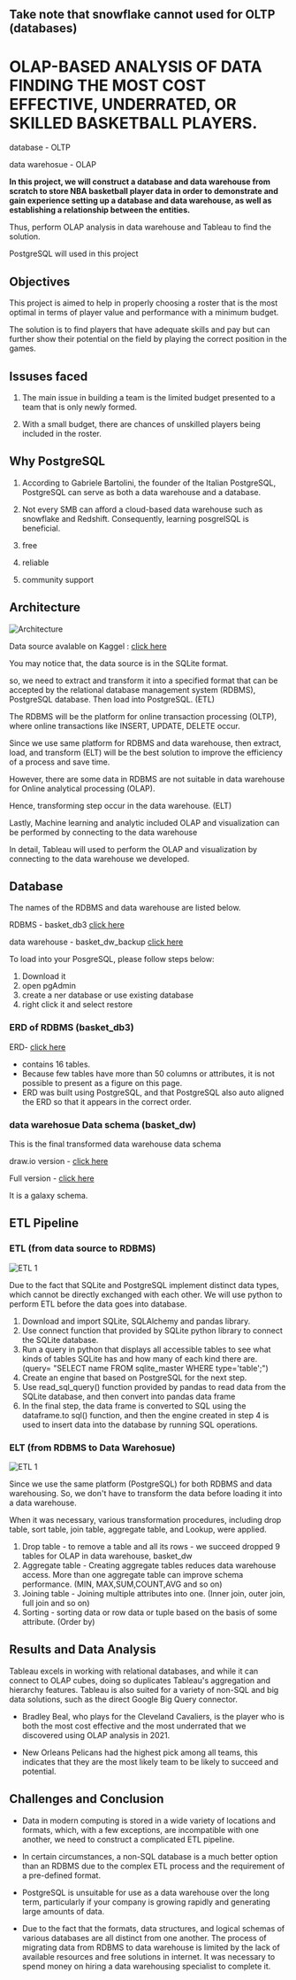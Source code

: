## Take note that snowflake cannot used for OLTP (databases)

# OLAP-BASED ANALYSIS OF DATA FINDING THE MOST COST EFFECTIVE, UNDERRATED, OR SKILLED BASKETBALL PLAYERS.

database - OLTP

data warehosue - OLAP

**In this project, we will construct a database and data warehouse from scratch to store NBA basketball player data in order to demonstrate and gain experience setting up a database and data warehouse, as well as establishing a relationship between the entities.**

Thus, perform OLAP analysis in data warehouse and Tableau to find the solution.

PostgreSQL will used in this project


## Objectives 


This project is aimed to help in properly choosing a roster that is the most optimal in terms of player value and performance with a minimum budget.

The solution is to find players that have adequate skills and pay but can further show their potential on the field by playing the correct position in the games.

## Issuses faced

1. The main issue in building a team is the limited budget presented to a team that is only newly formed.

2. With a small budget, there are chances of unskilled players being included in the roster.



## Why PostgreSQL

1.  According to Gabriele Bartolini, the founder of the Italian PostgreSQL, PostgreSQL can serve as both a data warehouse and a database.

2. Not every SMB can afford a cloud-based data warehouse such as snowflake and Redshift. Consequently, learning posgrelSQL is beneficial.

3. free

4. reliable

5. community support


##  Architecture

![Architecture](https://github.com/soonkienyuan/OLAP-Analysis-using-postgreSQL/blob/main/image/database%20architecture.jpg?raw=true)

Data source avalable on Kaggel : [click here](https://www.kaggle.com/datasets/wyattowalsh/basketball)

You may notice that, the data source is in the SQLite format.

so, we need to extract and transform it  into a specified format that can be accepted by the relational database management system (RDBMS), PostgreSQL database. Then load into PostgreSQL. (ETL)

The RDBMS will be the platform for online transaction processing (OLTP), where online transactions like INSERT, UPDATE, DELETE occur.

Since we use same platform for RDBMS and data warehouse, then extract, load, and transform (ELT) will be the best solution to improve the efficiency of a process and save time.

However, there are some data in RDBMS are not suitable in data warehouse for Online analytical processing (OLAP). 

Hence, transforming step occur in the data warehouse. (ELT)

Lastly, Machine learning and analytic included OLAP and visualization can be performed by connecting to the data warehouse

In detail, Tableau will used to perform the OLAP and visualization by connecting to the data warehouse we developed.

## Database 

The names of the RDBMS and data warehouse are listed below.

RDBMS - basket_db3 [click here](https://github.com/soonkienyuan/OLAP-Analysis-using-postgreSQL/blob/main/Database%20(pgAdmin)/basket_db3)

data warehouse - basket_dw_backup [click here](https://github.com/soonkienyuan/OLAP-Analysis-using-postgreSQL/blob/main/Database%20(pgAdmin)/basket_dw_backup)

To load into your PosgreSQL, please follow steps below:

1. Download it
2. open pgAdmin
3. create a ner database or use existing database
4. right click it and select restore

### ERD of RDBMS (basket_db3)
ERD- [click here](https://github.com/soonkienyuan/OLAP-Analysis-using-postgreSQL/blob/main/image/database_erd.pgerd%20(1).png)
- contains 16 tables.
- Because few tables have more than 50 columns or attributes, it is not possible to present as a figure on this page.
- ERD was built using PostgreSQL, and that PostgreSQL also auto aligned the ERD so that it appears in the correct order.

### data warehosue Data schema (basket_dw)

This is the final transformed data warehouse data schema

draw.io version - [click here](https://github.com/soonkienyuan/OLAP-Analysis-using-postgreSQL/blob/main/image/Galaxy%20schema.jpg)

Full version - [click here](https://github.com/soonkienyuan/OLAP-Analysis-using-postgreSQL/blob/main/image/Galaxy%20schema%20in%20erd.png)

It is a galaxy schema.

## ETL Pipeline

### ETL (from data source to RDBMS)

![ETL 1](https://github.com/soonkienyuan/OLAP-Analysis-using-postgreSQL/blob/main/image/ETL%20Pipeline.jpg?raw=true)

Due to the fact that SQLite and PostgreSQL implement distinct data types, which cannot be directly exchanged with each other. We will use python to perform ETL before the data goes into database.

1. Download and import SQLite, SQLAlchemy and pandas library.
3. Use connect function that provided by SQLite python library to connect the SQLite database.
4. Run a query in python that displays all accessible tables to see what kinds of tables SQLite has and how many of each kind there are. (query= "SELECT name FROM sqlite_master WHERE type='table';")
5. Create an engine that based on PostgreSQL for the next step.
6. Use read_sql_query() function provided by pandas to read data from the SQLite database, and then convert into pandas data frame
7. In the final step, the data frame is converted to SQL using the dataframe.to sql() function, and then the engine created in step 4 is used to insert data into the database by running SQL operations.

### ELT (from RDBMS to Data Warehosue)

![ETL 1](https://github.com/soonkienyuan/OLAP-Analysis-using-postgreSQL/blob/main/image/ETL%20pipeline2.jpg?raw=true)

Since we use the same platform (PostgreSQL) for both RDBMS and data warehousing. So, we don't have to transform the data before loading it into a data warehouse.

When it was necessary, various transformation procedures, including drop table, sort table, join table, aggregate table, and Lookup, were applied.

1. Drop table - to remove a table and all its rows - we succeed dropped 9 tables for OLAP in data warehouse, basket_dw 
2. Aggregate table - Creating aggregate tables reduces data warehouse access. More than one aggregate table can improve schema performance. (MIN, MAX,SUM,COUNT,AVG and so on) 
3. Joining table - Joining multiple attributes into one. (Inner join, outer join, full join and so on) 
4. Sorting - sorting data or row data or tuple based on the basis of some attribute. (Order by)




## Results and Data Analysis

Tableau excels in working with relational databases, and while it can connect to OLAP cubes, doing so duplicates Tableau's aggregation and hierarchy features. Tableau is also suited for a variety of non-SQL and big data solutions, such as the direct Google Big Query connector.

- Bradley Beal, who plays for the Cleveland Cavaliers, is the player who is both the most cost effective and the most underrated that we discovered using OLAP analysis in 2021.

- New Orleans Pelicans had the highest pick among all teams, this indicates that they are the most likely team to be likely to succeed and potential.

## Challenges and Conclusion

- Data in modern computing is stored in a wide variety of locations and formats, which, with a few exceptions, are incompatible with one another, we need to construct a complicated ETL pipeline.

- In certain circumstances, a non-SQL database is a much better option than an RDBMS due to the complex ETL process and the requirement of a pre-defined format.

- PostgreSQL is unsuitable for use as a data warehouse over the long term, particularly if your company is growing rapidly and generating large amounts of data.

- Due to the fact that the formats, data structures, and logical schemas of various databases are all distinct from one another. The process of migrating data from RDBMS to data warehouse is limited by the lack of available resources and free solutions in internet. It was necessary to spend money on hiring a data warehousing specialist to complete it.








